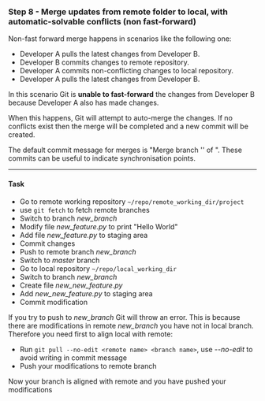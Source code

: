 ### Step 8 - Merge updates from remote folder to local, with automatic-solvable conflicts (non fast-forward)

Non-fast forward merge happens in scenarios like the following one:

- Developer A pulls the latest changes from Developer B.
- Developer B commits changes to remote repository.
- Developer A commits non-conflicting changes to local repository.
- Developer A pulls the latest changes from Developer B.

In this scenario Git is **unable to fast-forward** the changes from Developer B because Developer A also has made changes.

When this happens, Git will attempt to auto-merge the changes. If no conflicts exist then the merge will be completed and a new commit will be created.

The default commit message for merges is "Merge branch '' of ". These commits can be useful to indicate synchronisation points.

---

#### Task

- Go to remote working repository `~/repo/remote_working_dir/project`
- use `git fetch` to fetch remote branches
- Switch to branch *new_branch*
- Modify file *new_feature.py* to print "Hello World"
- Add file *new_feature.py* to staging area
- Commit changes
- Push to remote branch *new_branch*
- Switch to *master* branch
- Go to local repository `~/repo/local_working_dir`
- Switch to branch *new_branch*
- Create file *new_new_feature.py*
- Add *new_new_feature.py* to staging area
- Commit modification

If you try to push to *new_branch* Git will throw an error.
This is because there are modifications in remote *new_branch* you have not in local branch.
Therefore you need first to align local with remote:

- Run `git pull --no-edit <remote name> <branch name>`, use *--no-edit* to avoid writing in commit message
- Push your modifications to remote branch

Now your branch is aligned with remote and you have pushed your modifications
